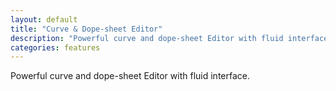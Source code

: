```yaml
---
layout: default
title: "Curve & Dope-sheet Editor"
description: "Powerful curve and dope-sheet Editor with fluid interface."
categories: features
---
```


Powerful curve and dope-sheet Editor with fluid interface.
